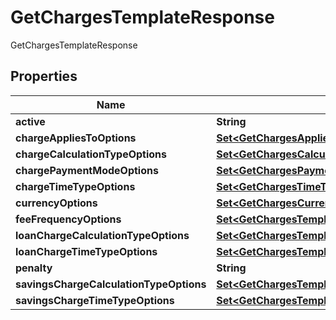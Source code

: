 

# GetChargesTemplateResponse

GetChargesTemplateResponse

## Properties

| Name | Type | Description | Notes |
|------------ | ------------- | ------------- | -------------|
|**active** | **String** |  |  [optional] |
|**chargeAppliesToOptions** | [**Set&lt;GetChargesAppliesToResponse&gt;**](GetChargesAppliesToResponse.md) |  |  [optional] |
|**chargeCalculationTypeOptions** | [**Set&lt;GetChargesCalculationTypeResponse&gt;**](GetChargesCalculationTypeResponse.md) |  |  [optional] |
|**chargePaymentModeOptions** | [**Set&lt;GetChargesPaymentModeResponse&gt;**](GetChargesPaymentModeResponse.md) |  |  [optional] |
|**chargeTimeTypeOptions** | [**Set&lt;GetChargesTimeTypeResponse&gt;**](GetChargesTimeTypeResponse.md) |  |  [optional] |
|**currencyOptions** | [**Set&lt;GetChargesCurrencyResponse&gt;**](GetChargesCurrencyResponse.md) |  |  [optional] |
|**feeFrequencyOptions** | [**Set&lt;GetChargesTemplateFeeFrequencyOptions&gt;**](GetChargesTemplateFeeFrequencyOptions.md) |  |  [optional] |
|**loanChargeCalculationTypeOptions** | [**Set&lt;GetChargesTemplateLoanChargeCalculationTypeOptions&gt;**](GetChargesTemplateLoanChargeCalculationTypeOptions.md) |  |  [optional] |
|**loanChargeTimeTypeOptions** | [**Set&lt;GetChargesTemplateLoanChargeTimeTypeOptions&gt;**](GetChargesTemplateLoanChargeTimeTypeOptions.md) |  |  [optional] |
|**penalty** | **String** |  |  [optional] |
|**savingsChargeCalculationTypeOptions** | [**Set&lt;GetChargesTemplateLoanChargeCalculationTypeOptions&gt;**](GetChargesTemplateLoanChargeCalculationTypeOptions.md) |  |  [optional] |
|**savingsChargeTimeTypeOptions** | [**Set&lt;GetChargesTemplateLoanChargeTimeTypeOptions&gt;**](GetChargesTemplateLoanChargeTimeTypeOptions.md) |  |  [optional] |



